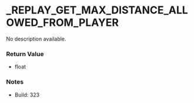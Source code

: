 # _REPLAY_GET_MAX_DISTANCE_ALLOWED_FROM_PLAYER

No description available.

### Return Value
* float

### Notes
* Build: 323

